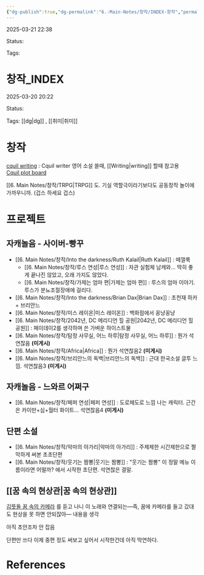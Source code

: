 ```yaml
---
{"dg-publish":true,"dg-permalink":"6.-Main-Notes/창작/INDEX-창작","permalink":"/6.-Main-Notes/창작/INDEX-창작/"}
---
```



2025-03-21 22:38

Status: 

Tags: 

# 창작_INDEX
2025-03-20 20:22

Status: 

Tags: [[dg\|dg]] , [[취미\|취미]] 

# 창작
[cquil writing](https://mediachance.com/cquill/)  : Cquil writer 영어 소설 쓸때, [[Writing\|writing]] 할때 참고용  
[Cquil plot board](https://mediachance.com/cquill/details.html#annplot) 

[[6. Main Notes/창작/TRPG\|TRPG]] 도. 기실 역할극이라기보다도 공동창작 놀이에 가까우니까. (겁스 하세요 겁스)

# 프로젝트
## 자캐놀음 - 사이버-빵꾸
- [[6. Main Notes/창작/Into the darkness/Ruth Kalail\|Ruth Kalail]] : 떼껄룩
	- [[6. Main Notes/창작/루스 연성\|루스 연성]] : 자관 실험체 남캐와... 딱히 좋게 끝나진 않았고, 오래 가지도 않았다.
	- [[6. Main Notes/창작/가제는 엄마 편\|가제는 엄마 편]] : 루스의 엄마 이야기. 루스가 분뇨조절장애에 걸리다.
- [[6. Main Notes/창작/Into the darkness/Brian Dax\|Brian Dax]] : 초천재 하카 + 브리안느
- [[6. Main Notes/창작/미스 레이온\|미스 레이온]] : 백화점에서 꽁냥꽁냥
- [[6. Main Notes/창작/2042년, DC 메리디언 힐 공원\|2042년, DC 메리디언 힐 공원]] : 페이데이2를 생각하며 쓴 가벼운 하이스트물
- [[6. Main Notes/창작/탐정 사무실, 어느 하루\|탐정 사무실, 어느 하루]] : 뭔가 석연찮음 **(미게시)**
- [[6. Main Notes/창작/Africa\|Africa]] : 뭔가 석연찮음2 **(미게시)** 
- [[6. Main Notes/창작/브리안느의 독백\|브리안느의 독백]] : 근대 한국소설 글투 느낌. 석연찮음3 **(미게시)** 
## 자캐놀음 - 느와르 어쩌구
- [[6. Main Notes/창작/페퍼 연성\|페퍼 연성]] : 도로헤도로 느낌 나는 캐릭터. 근간은 카이만+심+월터 화이트... 석연찮음4 **(미게시)** 
## 단편 소설
- [[6. Main Notes/창작/악마의 아가리\|악마의 아가리]] : 주제제한 시간제한으로 짤막하게 써본 초초단편
- [[6. Main Notes/창작/웃기는 짬뽕\|웃기는 짬뽕]] : "웃기는 짬뽕" 이 정말 메뉴 이름이라면 어떨까? 에서 시작한 초단편. 석연찮은 결말.

## [[꿈 속의 현상관\|꿈 속의 현상관]]
[김뜻돌 꿈 속의 카메라](https://m.youtube.com/watch?v=8_GpYZjsf-A&pp=ygUT7Lm066mU6528IOq5gOucu-uPjA%3D%3D) 를 듣고 나니 이 노래와 연결되는—즉, 꿈에 카메라를 들고 갔대도 현상을 못 하면 안되잖아— 내용을 생각

아직 초안조차 안 잡음

단편만 쓰다 이제 중편 정도 써보고 싶어서 시작한건데 아직 막연하다.

# References
